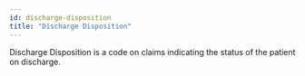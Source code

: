 ```yaml
---
id: discharge-disposition
title: "Discharge Disposition"
---
```


<!-- import { CSVDataTable } from '@site/src/components/CSVDataTable'; -->

Discharge Disposition is a code on claims indicating the status of the patient on discharge.


<!-- <CSVDataTable csvUrl="https://raw.githubusercontent.com/tuva-health/terminology/main/terminology/terminology__discharge_disposition.csv" /> -->